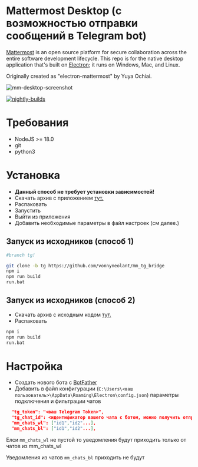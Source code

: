 # Mattermost Desktop (с возможностью отправки сообщений в Telegram bot)

[Mattermost](https://mattermost.com) is an open source platform for secure collaboration across the entire software development lifecycle. This repo is for the native desktop application that's built on [Electron](http://electron.atom.io/); it runs on Windows, Mac, and Linux.

Originally created as "electron-mattermost" by Yuya Ochiai.

![mm-desktop-screenshot](https://user-images.githubusercontent.com/52460000/146078917-e1ba8c1f-24e5-4613-8b4b-f3507422f4f2.png)

[![nightly-builds](https://github.com/mattermost/desktop/actions/workflows/nightly-builds.yaml/badge.svg)](https://github.com/mattermost/desktop/actions/workflows/nightly-builds.yaml)


# Требования

* NodeJS >= 18.0
* git 
* python3

# Установка

* **Данный способ не требует установки зависимостей!** 
* Скачать архив с приложением [тут.](https://github.com/vonnyneolant/mm_tg_bridge/releases)
* Распаковать
* Запустить
* Выйти из приложения
* Добавить необходимые параметры в файл настроек (см далее.)

## Запуск из исходников (способ 1)

```bash
#branch tg!

git clone -b tg https://github.com/vonnyneolant/mm_tg_bridge
npm i
npm run build
run.bat
```
## Запуск из исходников (способ 2)
* Скачать архив с исходным кодом [тут.](https://github.com/vonnyneolant/mm_tg_bridge/releases)
* Распаковать

```bash
npm i
npm run build
run.bat
```


# Настройка

* Создать нового бота с [BotFather](https://timeweb.com/go?url=https%3A%2F%2Ft.me%2FBotFather&hash=cd9983e30a369b67a65802db524835fa3da74bbc)
* Добавить в файл конфигурации (`C:\Users\<ваш пользователь>\AppData\Roaming\Electron\config.json`) параметры подключения и фильтрации чатов

```json 
  "tg_token": "<ваш Telegram Token>",
  "tg_chat_id": <идентификатор вашего чата с ботом, можно получить отправив ему любое сообщение>,
  "mm_chats_wl": ["id1","id2"...],
  "mm_chats_bl": ["id1","id2"...],
```

Елси `mm_chats_wl` не пустой то уведомления будут приходить только от чатов из mm_chats_wl

Уведомления из чатов `mm_chats_bl` приходить не будут